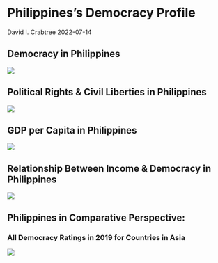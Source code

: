 Philippines’s Democracy Profile
================
David I. Crabtree
2022-07-14

## Democracy in Philippines

![](C:\Users\David\Desktop\PROGRA~1\FILESA~1\DEMOCR~1\reports\PHILIP~1/figure-gfm/Demscore-1.png)<!-- -->

## Political Rights & Civil Liberties in Philippines

![](C:\Users\David\Desktop\PROGRA~1\FILESA~1\DEMOCR~1\reports\PHILIP~1/figure-gfm/Political%20Rights%20&%20Civil%20Libs-1.png)<!-- -->

## GDP per Capita in Philippines

![](C:\Users\David\Desktop\PROGRA~1\FILESA~1\DEMOCR~1\reports\PHILIP~1/figure-gfm/GDP%20per%20Capita-1.png)<!-- -->

## Relationship Between Income & Democracy in Philippines

![](C:\Users\David\Desktop\PROGRA~1\FILESA~1\DEMOCR~1\reports\PHILIP~1/figure-gfm/Income%20&%20Dem-1.png)<!-- -->

## Philippines in Comparative Perspective:

### All Democracy Ratings in 2019 for Countries in Asia

![](C:\Users\David\Desktop\PROGRA~1\FILESA~1\DEMOCR~1\reports\PHILIP~1/figure-gfm/Democracy%20in%20Comparative%20Perspective-1.png)<!-- -->
